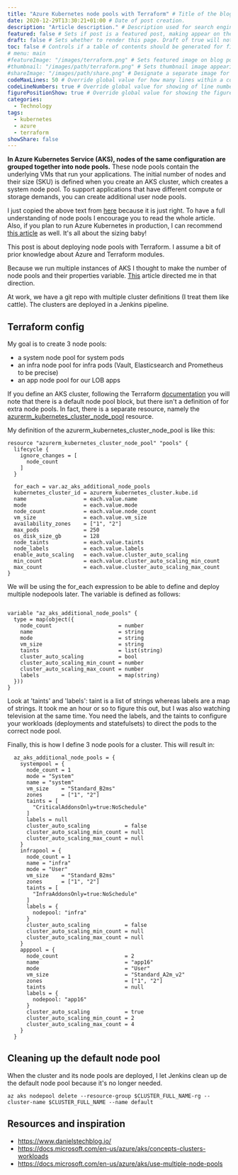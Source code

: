 ```yaml
---
title: "Azure Kubernetes node pools with Terraform" # Title of the blog post.
date: 2020-12-29T13:30:21+01:00 # Date of post creation.
description: "Article description." # Description used for search engine.
featured: false # Sets if post is a featured post, making appear on the home page side bar.
draft: false # Sets whether to render this page. Draft of true will not be rendered.
toc: false # Controls if a table of contents should be generated for first-level links automatically.
# menu: main
#featureImage: "/images/terraform.png" # Sets featured image on blog post.
#thumbnail: "/images/path/terraform.png" # Sets thumbnail image appearing inside card on homepage.
#shareImage: "/images/path/share.png" # Designate a separate image for social media sharing.
codeMaxLines: 50 # Override global value for how many lines within a code block before auto-collapsing.
codeLineNumbers: true # Override global value for showing of line numbers within code block.
figurePositionShow: true # Override global value for showing the figure label.
categories:
  - Technology 
tags:
  - kubernetes
  - azure
  - terraform
showShare: false
---    
```



**In Azure Kubernetes Service (AKS), nodes of the same configuration are grouped together into node pools.** These node pools contain the underlying VMs that run your applications.
The initial number of nodes and their size (SKU) is defined when you create an AKS cluster, which creates a system node pool. To support applications that have different compute or storage demands, you can create additional user node pools.

I just copied the above text from [here](https://docs.microsoft.com/en-us/azure/aks/use-multiple-node-pools) because it is just right. To have a full understanding of node pools I encourage you to read the whole article. Also, if you plan to run Azure Kubernetes in production, I can recommend [this article](https://docs.microsoft.com/en-us/azure/aks/concepts-clusters-workloads) as well. It's all about the sizing baby!

This post is about deploying node pools with Terraform. I assume a bit of prior knowledge about Azure and Terraform modules.

Because we run multiple instances of AKS I thought to make the number of node pools and their properties variable. [This](https://www.danielstechblog.io/terraform-working-with-aks-multiple-node-pools-in-tf-azure-provider-version-1-37/) article directed me in that direction.

At work, we have a git repo with multiple cluster definitions (I treat them like cattle). The clusters are deployed in a Jenkins pipeline.

## Terraform config

My goal is to create 3 node pools:

-   a system node pool for system pods
-   an infra node pool for infra pods (Vault, Elasticsearch and Prometheus to be precise)
-   an app node pool for our LOB apps

If you define an AKS cluster, following the Terraform [documentation](https://registry.terraform.io/providers/hashicorp/azurerm/latest/docs/resources/kubernetes_cluster) you will note that there is a default node pool block, but there isn't a definition of for extra node pools. In fact, there is a separate resource, namely the [azurerm_kubernetes_cluster_node_pool](https://registry.terraform.io/providers/hashicorp/azurerm/latest/docs/resources/kubernetes_cluster_node_pool) resource.

My definition of the azurerm_kubernetes_cluster_node_pool is like this:

```
resource "azurerm_kubernetes_cluster_node_pool" "pools" {
  lifecycle {
    ignore_changes = [
      node_count
    ]
  }

  for_each = var.az_aks_additional_node_pools
  kubernetes_cluster_id = azurerm_kubernetes_cluster.kube.id
  name                  = each.value.name
  mode                  = each.value.mode
  node_count            = each.value.node_count
  vm_size               = each.value.vm_size
  availability_zones    = ["1", "2"]
  max_pods              = 250
  os_disk_size_gb       = 128
  node_taints           = each.value.taints
  node_labels           = each.value.labels
  enable_auto_scaling   = each.value.cluster_auto_scaling
  min_count             = each.value.cluster_auto_scaling_min_count
  max_count             = each.value.cluster_auto_scaling_max_count
}
```
We will be using the for_each expression to be able to define and deploy multiple nodepools later.
The variable is defined as follows:

```

variable "az_aks_additional_node_pools" {
  type = map(object({
    node_count                     = number
    name                           = string
    mode                           = string
    vm_size                        = string
    taints                         = list(string)
    cluster_auto_scaling           = bool
    cluster_auto_scaling_min_count = number
    cluster_auto_scaling_max_count = number
    labels                         = map(string)
  }))
}
```
Look at 'taints' and 'labels': taint is a list of strings whereas labels are a map of strings. It took me an hour or so to figure this out, but I was also watching television at the same time. You need the labels, and the taints to configure your workloads (deployments and statefulsets) to direct the pods to the correct node pool.

Finally, this is how I define 3 node pools for a cluster. This will result in:


```
  az_aks_additional_node_pools = {
    systempool = {
      node_count = 1
      mode = "System"
      name = "system"
      vm_size    = "Standard_B2ms"
      zones      = ["1", "2"]
      taints = [
        "CriticalAddonsOnly=true:NoSchedule"
      ]
      labels = null
      cluster_auto_scaling           = false
      cluster_auto_scaling_min_count = null
      cluster_auto_scaling_max_count = null
    }
    infrapool = {
      node_count = 1
      name = "infra"
      mode = "User"
      vm_size    = "Standard_B2ms"
      zones      = ["1", "2"]
      taints = [
        "InfraAddonsOnly=true:NoSchedule"
      ]
      labels = {
        nodepool: "infra"
      }
      cluster_auto_scaling           = false
      cluster_auto_scaling_min_count = null
      cluster_auto_scaling_max_count = null
    }
    apppool = {
      node_count                     = 2
      name                           = "app16"
      mode                           = "User"
      vm_size                        = "Standard_A2m_v2"
      zones                          = ["1", "2"]
      taints                         = null
      labels = {
        nodepool: "app16"
      }
      cluster_auto_scaling           = true
      cluster_auto_scaling_min_count = 2
      cluster_auto_scaling_max_count = 4
    }
  }
```

## Cleaning up the default node pool

When the cluster and its node pools are deployed, I let Jenkins clean up de the default node pool because it's no longer needed.

```shell
az aks nodepool delete --resource-group $CLUSTER_FULL_NAME-rg --cluster-name $CLUSTER_FULL_NAME --name default
```

## Resources and inspiration
- https://www.danielstechblog.io/
- https://docs.microsoft.com/en-us/azure/aks/concepts-clusters-workloads
- https://docs.microsoft.com/en-us/azure/aks/use-multiple-node-pools



